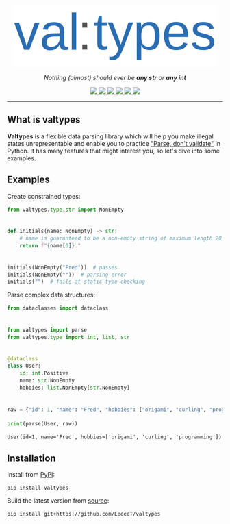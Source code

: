 <p align="center">
  <img src="https://raw.githubusercontent.com/LeeeeT/valtypes/main/docs/logo.svg" />
</p>

<p align="center">
    <em>Nothing (almost) should ever be <b>any str</b> or <b>any int</b></em>
</p>

<p align="center">
    <a href="https://pypi.org/project/valtypes">
        <img src="https://img.shields.io/pypi/v/valtypes" />
    </a>
    <a href="https://python.org/downloads">
        <img src="https://img.shields.io/pypi/pyversions/valtypes.svg" />
    </a>
    <a href="https://pepy.tech/project/valtypes">
        <img src="https://img.shields.io/pypi/dm/valtypes" />
    </a>
    <a href="https://github.com/LeeeeT/valtypes/actions/workflows/ci.yaml">
        <img src="https://img.shields.io/github/workflow/status/LeeeeT/valtypes/CI" />
    </a>
    <a href="https://valtypes.readthedocs.io/en/latest/?badge=latest">
        <img src="https://img.shields.io/readthedocs/valtypes" />
    </a>
    <a href="https://codecov.io/gh/LeeeeT/valtypes">
        <img src="https://img.shields.io/codecov/c/github/LeeeeT/valtypes" />
    </a>
</p>

---

## What is valtypes

**Valtypes** is a flexible data parsing library which will help you make illegal states unrepresentable and enable you to practice ["Parse, don’t validate"][parse-dont-validate] in Python. It has many features that might interest you, so let's dive into some examples.

## Examples

Create constrained types:

```python
from valtypes.type.str import NonEmpty

    
def initials(name: NonEmpty) -> str:
    # name is guaranteed to be a non-empty string of maximum length 20
    return f"{name[0]}."


initials(NonEmpty("Fred"))  # passes
initials(NonEmpty(""))  # parsing error
initials("")  # fails at static type checking
```

Parse complex data structures:

```python
from dataclasses import dataclass


from valtypes import parse
from valtypes.type import int, list, str


@dataclass
class User:
    id: int.Positive
    name: str.NonEmpty
    hobbies: list.NonEmpty[str.NonEmpty]

    
raw = {"id": 1, "name": "Fred", "hobbies": ["origami", "curling", "programming"]}

print(parse(User, raw))
```

```
User(id=1, name='Fred', hobbies=['origami', 'curling', 'programming'])
```

## Installation

Install from [PyPI][pypi]:

```console
pip install valtypes
```

Build the latest version from [source][source]:

```console
pip install git+https://github.com/LeeeeT/valtypes
```

[parse-dont-validate]: https://lexi-lambda.github.io/blog/2019/11/05/parse-don-t-validate

[pypi]: https://pypi.org/project/valtypes

[source]: https://github.com/LeeeeT/valtypes
